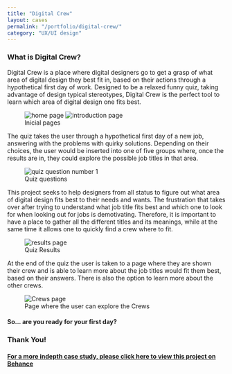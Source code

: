```yaml
---
title: "Digital Crew"
layout: cases
permalink: "/portfolio/digital-crew/"
category: "UX/UI design"
---
```


<article class="cases-container">
<div>
 <h3>What is Digital Crew?</h3>
 
 <p>Digital Crew is a place where digital designers go to get a grasp of what area of digital design they best fit in, based on their actions through a hypothetical first day of work. Designed to be a relaxed funny quiz, taking advantage of design typical stereotypes, Digital Crew is the perfect tool to learn which area of digital design one fits best.</p>


 <figure class="case-img-background">
 <img src="../../assets/images/crew1.png" alt="home page">
 <img src="../../assets/images/crew2.png" alt="introduction page">
 <figcaption>Inicial pages</figcaption>
 </figure>

 <p>The quiz takes the user through a hypothetical first day of a new job, answering with the problems with quirky solutions. Depending on their choices, the user would be inserted into one of five groups where, once the results are in, they could explore the possible job titles in that area.</p>

 <figure class="case-img-background">
 <img src="../../assets/images/crew3.png" alt="quiz question number 1">
 <figcaption>Quiz questions</figcaption>
 </figure>

 <p>This project seeks to help designers from all status to figure out what area of digital design fits best to their needs and wants. The frustration that takes over after trying to understand what job title fits best and which one to look for when looking out for jobs is demotivating. Therefore, it is important to have a place to gather all the different titles and its meanings, while at the same time it allows one to quickly find a crew where to fit.</p>

 <figure class="case-img-background">
 <img src="../../assets/images/crew4.png" alt="results page">
 <figcaption>Quiz Results</figcaption>
 </figure>

 <p>At the end of the quiz the user is taken to a page where they are shown their crew and is able to learn more about the job titles would fit them best, based on their answers. There is also the option to learn more about the other crews.</p>

 <figure class="case-img-background">
 <img src="../../assets/images/crew5.png" alt="Crews page">
 <figcaption>Page where the user can explore the Crews</figcaption>
 </figure>

 <h4 class="highlight-p">So... are you ready for your first day?</h4>
 </div>
 
 <h3>Thank You!</h3>
 <a class="gallery-link" href="https://www.behance.net/gallery/111318737/Digital-Crew-A-Quiz-for-Designers" target="_blank"><h4>For a more indepth case study, please click here to view this project on Behance</h4></a>

</article>